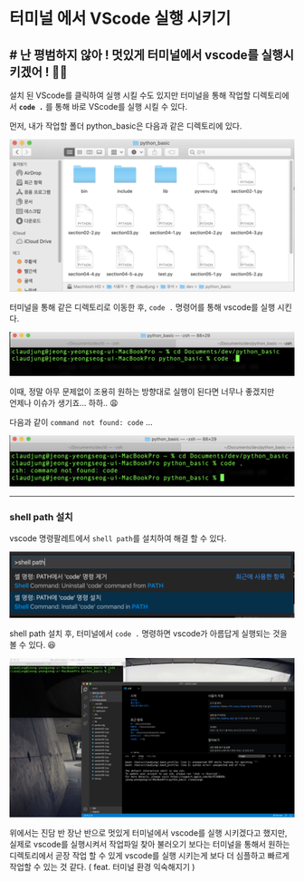 # 터미널 에서 VScode 실행 시키기

## # 난 평범하지 않아 ! 멋있게 터미널에서 vscode를 실행시키겠어 ! 🤟🏼

설치 된 VScode를 클릭하여 실행 시킬 수도 있지만 터미널을 통해 작업할 디렉토리에서 **`code .`** 를 통해 바로 VScode를 실행 시킬 수 있다.

먼저, 내가 작업할 폴더 python_basic은 다음과 같은 디렉토리에 있다.
  
<img src="../image/basic_python_directory.png">

터미널을 통해 같은 디렉토리로 이동한 후, `code .` 명령어를 통해 vscode를 실행 시킨다. 

<img src="../image/basic_python_terminal.png">

이때, 정말 아무 문제없이 조용히 원하는 방향대로 실행이 된다면 너무나 좋겠지만  
언제나 이슈가 생기죠... 하하.. 😩

다음과 같이 `command not found: code` ...

<img src="../image/terminal_error.png">

---
  
### shell path 설치
vscode 명령팔레트에서 `shell path`를 설치하여 해결 할 수 있다.

<img src="../image/shellPath_install.png">

shell path 설치 후, 터미널에서 `code .` 명령하면 vscode가 아름답게 실행되는 것을 볼 수 있다. 😆

<img src="../image/success_open_vscode.png">

위에서는 진담 반 장난 반으로 멋있게 터미널에서 vscode를 실행 시키겠다고 했지만, 실제로 vscode를 실행시켜서 작업파일 찾아 불러오기 보다는 터미널을 통해서 원하는 디렉토리에서 곧장 작업 할 수 있게 vscode를 실행 시키는게 보다 더 심플하고 빠르게 작업할 수 있는 것 같다. ( feat. 터미널 환경 익숙해지기 )


